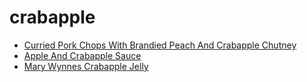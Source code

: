 # crabapple

 * [Curried Pork Chops With Brandied Peach And Crabapple Chutney](../index/c/curried-pork-chops-with-brandied-peach-and-crabapple-chutney-10051.json)
 * [Apple And Crabapple Sauce](../index/a/apple-and-crabapple-sauce.json)
 * [Mary Wynnes Crabapple Jelly](../index/m/mary-wynnes-crabapple-jelly.json)
